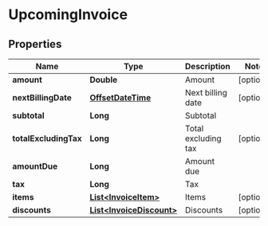 
# UpcomingInvoice

## Properties
Name | Type | Description | Notes
------------ | ------------- | ------------- | -------------
**amount** | **Double** | Amount |  [optional]
**nextBillingDate** | [**OffsetDateTime**](OffsetDateTime.md) | Next billing date |  [optional]
**subtotal** | **Long** | Subtotal | 
**totalExcludingTax** | **Long** | Total excluding tax |  [optional]
**amountDue** | **Long** | Amount due | 
**tax** | **Long** | Tax | 
**items** | [**List&lt;InvoiceItem&gt;**](InvoiceItem.md) | Items |  [optional]
**discounts** | [**List&lt;InvoiceDiscount&gt;**](InvoiceDiscount.md) | Discounts |  [optional]



